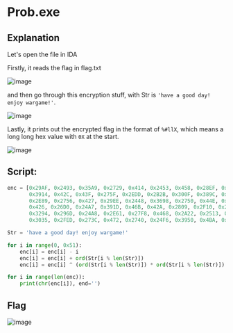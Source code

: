 # Prob.exe

## Explanation

Let's open the file in IDA

Firstly, it reads the flag in flag.txt

![image](https://github.com/san601/CTF_Archive/assets/144963803/7d19079b-79ac-4770-8659-9b0cae2195b1)

and then go through this encryption stuff, with Str is ```'have a good day! enjoy wargame!'```.

![image](https://github.com/san601/CTF_Archive/assets/144963803/360286c6-a317-465b-8f67-8f16ee531e71)

Lastly, it prints out the encrypted flag in the format of ```%#llX```, which means a long long hex value with ```0X``` at the start.

![image](https://github.com/san601/CTF_Archive/assets/144963803/26fe69ed-0caa-4469-8e84-e03fae715421)

## Script:

```python
enc = [0x29AF, 0x2493, 0x35A9, 0x2729, 0x414, 0x2453, 0x458, 0x28EF, 0x2F9E, 0x2FFC, 0x26D0, 0x467, 0x26EB, 0x2439,
       0x3914, 0x42C, 0x43F, 0x275F, 0x2EDD, 0x2B2B, 0x300F, 0x389C, 0x41D, 0x36A6, 0x2474, 0x3229, 0x2979, 0x24A9,
       0x2E89, 0x2756, 0x427, 0x29EE, 0x2448, 0x3698, 0x2750, 0x44E, 0x247D, 0x41F, 0x2967, 0x302F, 0x2FCF, 0x26CD,
       0x426, 0x26D0, 0x24A7, 0x391D, 0x46B, 0x42A, 0x2809, 0x2F10, 0x2BF7, 0x302B, 0x3912, 0x416, 0x3771, 0x24A3,
       0x3294, 0x296D, 0x24A8, 0x2E61, 0x27F8, 0x468, 0x2A22, 0x2513, 0x365C, 0x2805, 0x495, 0x2512, 0x497, 0x296C,
       0x3035, 0x2FED, 0x273C, 0x472, 0x2740, 0x24F6, 0x3950, 0x4BA, 0x47C, 0x2812, 0x2F76]

Str = 'have a good day! enjoy wargame!'

for i in range(0, 0x51):
    enc[i] = enc[i] - i                                                      # v4 -> v3
    enc[i] = enc[i] + ord(Str[i % len(Str)])                                 # v3 -> v2
    enc[i] = enc[i] ^ (ord(Str[i % len(Str)]) * ord(Str[i % len(Str)]) + i)  # v2 -> v1

for i in range(len(enc)):
    print(chr(enc[i]), end='')
```

## Flag

![image](https://github.com/san601/CTF_Archive/assets/144963803/74c7020c-b9b2-4721-b190-87f8fba6723f)

